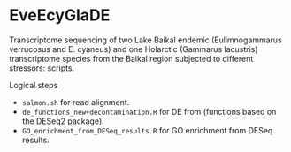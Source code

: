 # EveEcyGlaDE
Transcriptome sequencing of two Lake Baikal endemic (Eulimnogammarus verrucosus and E. cyaneus) and one Holarctic (Gammarus lacustris) transcriptome species from the Baikal region subjected to different stressors: scripts. 


Logical steps
* `salmon.sh` for read alignment. 
* `de_functions_new+decontamination.R` for DE from (functions based on the DESeq2 package). 
* `GO_enrichment_from_DESeq_results.R` for GO enrichment from DESeq results.
